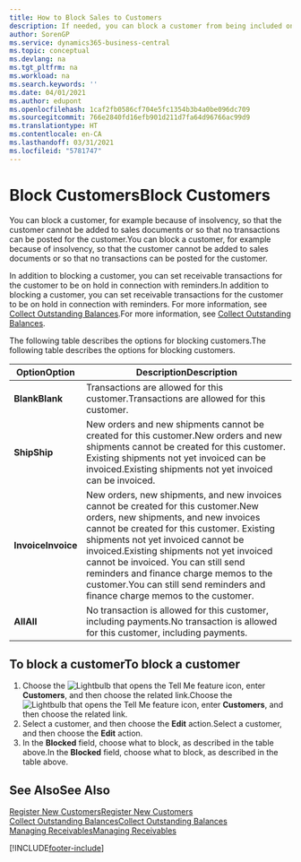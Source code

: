 ```yaml
---
title: How to Block Sales to Customers
description: If needed, you can block a customer from being included on sales documents and other sales transactions.
author: SorenGP
ms.service: dynamics365-business-central
ms.topic: conceptual
ms.devlang: na
ms.tgt_pltfrm: na
ms.workload: na
ms.search.keywords: ''
ms.date: 04/01/2021
ms.author: edupont
ms.openlocfilehash: 1caf2fb0586cf704e5fc1354b3b4a0be096dc709
ms.sourcegitcommit: 766e2840fd16efb901d211d7fa64d96766ac99d9
ms.translationtype: HT
ms.contentlocale: en-CA
ms.lasthandoff: 03/31/2021
ms.locfileid: "5781747"
---
```

# <a name="block-customers"></a><span data-ttu-id="e12f5-103">Block Customers</span><span class="sxs-lookup"><span data-stu-id="e12f5-103">Block Customers</span></span>
<span data-ttu-id="e12f5-104">You can block a customer, for example because of insolvency, so that the customer cannot be added to sales documents or so that no transactions can be posted for the customer.</span><span class="sxs-lookup"><span data-stu-id="e12f5-104">You can block a customer, for example because of insolvency, so that the customer cannot be added to sales documents or so that no transactions can be posted for the customer.</span></span>

<span data-ttu-id="e12f5-105">In addition to blocking a customer, you can set receivable transactions for the customer to be on hold in connection with reminders.</span><span class="sxs-lookup"><span data-stu-id="e12f5-105">In addition to blocking a customer, you can set receivable transactions for the customer to be on hold in connection with reminders.</span></span> <span data-ttu-id="e12f5-106">For more information, see [Collect Outstanding Balances](receivables-collect-outstanding-balances.md).</span><span class="sxs-lookup"><span data-stu-id="e12f5-106">For more information, see [Collect Outstanding Balances](receivables-collect-outstanding-balances.md).</span></span>   

<span data-ttu-id="e12f5-107">The following table describes the options for blocking customers.</span><span class="sxs-lookup"><span data-stu-id="e12f5-107">The following table describes the options for blocking customers.</span></span>  

|<span data-ttu-id="e12f5-108">Option</span><span class="sxs-lookup"><span data-stu-id="e12f5-108">Option</span></span>|<span data-ttu-id="e12f5-109">Description</span><span class="sxs-lookup"><span data-stu-id="e12f5-109">Description</span></span>|  
|--------------------|------------|  
|<span data-ttu-id="e12f5-110">**Blank**</span><span class="sxs-lookup"><span data-stu-id="e12f5-110">**Blank**</span></span>|<span data-ttu-id="e12f5-111">Transactions are allowed for this customer.</span><span class="sxs-lookup"><span data-stu-id="e12f5-111">Transactions are allowed for this customer.</span></span>|
|<span data-ttu-id="e12f5-112">**Ship**</span><span class="sxs-lookup"><span data-stu-id="e12f5-112">**Ship**</span></span>|<span data-ttu-id="e12f5-113">New orders and new shipments cannot be created for this customer.</span><span class="sxs-lookup"><span data-stu-id="e12f5-113">New orders and new shipments cannot be created for this customer.</span></span> <span data-ttu-id="e12f5-114">Existing shipments not yet invoiced can be invoiced.</span><span class="sxs-lookup"><span data-stu-id="e12f5-114">Existing shipments not yet invoiced can be invoiced.</span></span>|  
|<span data-ttu-id="e12f5-115">**Invoice**</span><span class="sxs-lookup"><span data-stu-id="e12f5-115">**Invoice**</span></span>|<span data-ttu-id="e12f5-116">New orders, new shipments, and new invoices cannot be created for this customer.</span><span class="sxs-lookup"><span data-stu-id="e12f5-116">New orders, new shipments, and new invoices cannot be created for this customer.</span></span> <span data-ttu-id="e12f5-117">Existing shipments not yet invoiced cannot be invoiced.</span><span class="sxs-lookup"><span data-stu-id="e12f5-117">Existing shipments not yet invoiced cannot be invoiced.</span></span> <span data-ttu-id="e12f5-118">You can still send reminders and finance charge memos to the customer.</span><span class="sxs-lookup"><span data-stu-id="e12f5-118">You can still send reminders and finance charge memos to the customer.</span></span>|  
|<span data-ttu-id="e12f5-119">**All**</span><span class="sxs-lookup"><span data-stu-id="e12f5-119">**All**</span></span>|<span data-ttu-id="e12f5-120">No transaction is allowed for this customer, including payments.</span><span class="sxs-lookup"><span data-stu-id="e12f5-120">No transaction is allowed for this customer, including payments.</span></span>|  

## <a name="to-block-a-customer"></a><span data-ttu-id="e12f5-121">To block a customer</span><span class="sxs-lookup"><span data-stu-id="e12f5-121">To block a customer</span></span>  
1. <span data-ttu-id="e12f5-122">Choose the ![Lightbulb that opens the Tell Me feature](media/ui-search/search_small.png "Tell me what you want to do") icon, enter **Customers**, and then choose the related link.</span><span class="sxs-lookup"><span data-stu-id="e12f5-122">Choose the ![Lightbulb that opens the Tell Me feature](media/ui-search/search_small.png "Tell me what you want to do") icon, enter **Customers**, and then choose the related link.</span></span>
2. <span data-ttu-id="e12f5-123">Select a customer, and then choose the **Edit** action.</span><span class="sxs-lookup"><span data-stu-id="e12f5-123">Select a customer, and then choose the **Edit** action.</span></span>
3. <span data-ttu-id="e12f5-124">In the **Blocked** field, choose what to block, as described in the table above.</span><span class="sxs-lookup"><span data-stu-id="e12f5-124">In the **Blocked** field, choose what to block, as described in the table above.</span></span>

## <a name="see-also"></a><span data-ttu-id="e12f5-125">See Also</span><span class="sxs-lookup"><span data-stu-id="e12f5-125">See Also</span></span>  
[<span data-ttu-id="e12f5-126">Register New Customers</span><span class="sxs-lookup"><span data-stu-id="e12f5-126">Register New Customers</span></span>](sales-how-register-new-customers.md)  
[<span data-ttu-id="e12f5-127">Collect Outstanding Balances</span><span class="sxs-lookup"><span data-stu-id="e12f5-127">Collect Outstanding Balances</span></span>](receivables-collect-outstanding-balances.md)  
[<span data-ttu-id="e12f5-128">Managing Receivables</span><span class="sxs-lookup"><span data-stu-id="e12f5-128">Managing Receivables</span></span>](receivables-manage-receivables.md)  


[!INCLUDE[footer-include](includes/footer-banner.md)]